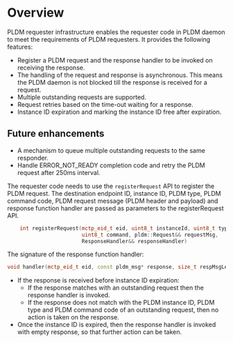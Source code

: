 # Overview

PLDM requester infrastructure enables the requester code in PLDM daemon to meet
the requirements of PLDM requesters. It provides the following features:

- Register a PLDM request and the response handler to be invoked on receiving
  the response.
- The handling of the request and response is asynchronous. This means the PLDM
  daemon is not blocked till the response is received for a request.
- Multiple outstanding requests are supported.
- Request retries based on the time-out waiting for a response.
- Instance ID expiration and marking the instance ID free after expiration.

## Future enhancements

- A mechanism to queue multiple outstanding requests to the same responder.
- Handle ERROR_NOT_READY completion code and retry the PLDM request after 250ms
  interval.

The requester code needs to use the `registerRequest` API to register the PLDM
request. The destination endpoint ID, instance ID, PLDM type, PLDM command code,
PLDM request message (PLDM header and payload) and response function handler are
passed as parameters to the registerRequest API.

```c++
    int registerRequest(mctp_eid_t eid, uint8_t instanceId, uint8_t type,
                        uint8_t command, pldm::Request&& requestMsg,
                        ResponseHandler&& responseHandler)
```

The signature of the response function handler:

```c++
void handler(mctp_eid_t eid, const pldm_msg* response, size_t respMsgLen)
```

- If the response is received before instance ID expiration:
  - If the response matches with an outstanding request then the response
    handler is invoked.
  - If the response does not match with the PLDM instance ID, PLDM type and PLDM
    command code of an outstanding request, then no action is taken on the
    response.
- Once the instance ID is expired, then the response handler is invoked with
  empty response, so that further action can be taken.
